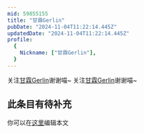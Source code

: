 ```yaml
---
mid: 59855155
title: "甘霖Gerlin"
pubDate: "2024-11-04T11:22:14.445Z"
updatedDate: "2024-11-04T11:22:14.445Z"
profile:
  {
    Nickname: ["甘霖Gerlin"],
  }
---
```


关注[甘霖Gerlin](https://space.bilibili.com/59855155)谢谢喵~ 关注[甘霖Gerlin](https://space.bilibili.com/59855155)谢谢喵~

## 此条目有待补充
你可以在[这里](https://github.com/Yuhanawa/VTuber.ICU/edit/master/src/content/v/甘霖Gerlin/index.md)编辑本文
